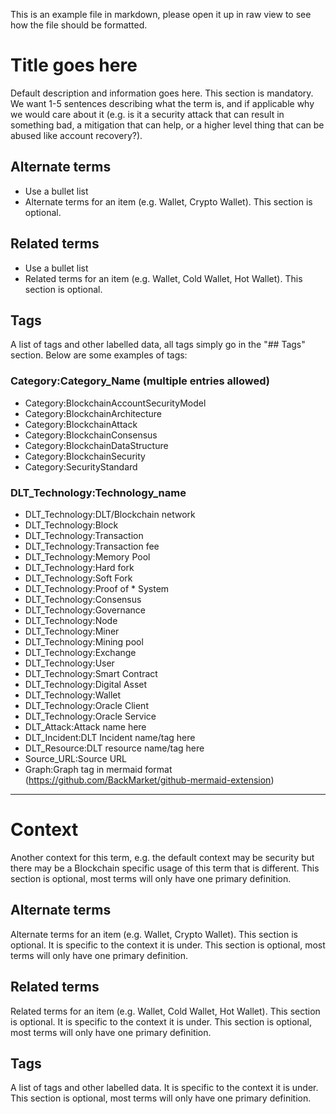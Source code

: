 This is an example file in markdown, please open it up in raw view to see how the file should be formatted. 

# Title goes here

Default description and information goes here. This section is mandatory. We want 1-5 sentences describing what the term is, and if applicable why we would care about it (e.g. is it a security attack that can result in something bad, a mitigation that can help, or a higher level thing that can be abused like account recovery?).

## Alternate terms

* Use a bullet list
* Alternate terms for an item (e.g. Wallet, Crypto Wallet). This section is optional.

## Related terms

* Use a bullet list
* Related terms for an item (e.g. Wallet, Cold Wallet, Hot Wallet). This section is optional.

## Tags

A list of tags and other labelled data, all tags simply go in the "## Tags" section. Below are some examples of tags:

### Category:Category_Name (multiple entries allowed)

* Category:BlockchainAccountSecurityModel
* Category:BlockchainArchitecture
* Category:BlockchainAttack
* Category:BlockchainConsensus
* Category:BlockchainDataStructure
* Category:BlockchainSecurity
* Category:SecurityStandard

### DLT_Technology:Technology_name

* DLT_Technology:DLT/Blockchain network
* DLT_Technology:Block
* DLT_Technology:Transaction
* DLT_Technology:Transaction fee
* DLT_Technology:Memory Pool
* DLT_Technology:Hard fork
* DLT_Technology:Soft Fork
* DLT_Technology:Proof of * System
* DLT_Technology:Consensus
* DLT_Technology:Governance
* DLT_Technology:Node
* DLT_Technology:Miner
* DLT_Technology:Mining pool
* DLT_Technology:Exchange
* DLT_Technology:User
* DLT_Technology:Smart Contract
* DLT_Technology:Digital Asset
* DLT_Technology:Wallet
* DLT_Technology:Oracle Client
* DLT_Technology:Oracle Service
* DLT_Attack:Attack name here
* DLT_Incident:DLT Incident name/tag here
* DLT_Resource:DLT resource name/tag here
* Source_URL:Source URL
* Graph:Graph tag in mermaid format (https://github.com/BackMarket/github-mermaid-extension)

---

# Context

Another context for this term, e.g. the default context may be security but there may be a Blockchain specific usage of this term that is different. This section is optional, most terms will only have one primary definition.

## Alternate terms

Alternate terms for an item (e.g. Wallet, Crypto Wallet). This section is optional. It is specific to the context it is under. This section is optional, most terms will only have one primary definition.

## Related terms

Related terms for an item (e.g. Wallet, Cold Wallet, Hot Wallet). This section is optional. It is specific to the context it is under. This section is optional, most terms will only have one primary definition.

## Tags

A list of tags and other labelled data. It is specific to the context it is under. This section is optional, most terms will only have one primary definition.
